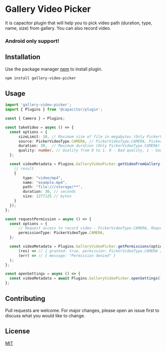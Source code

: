 # Gallery Video Picker

 It is capacitor plugin that will help you to pick video path (duration, type, name, size) from gallery. You can also record video. 
 
### Android only support!

## Installation

Use the package manager [npm](https://www.npmjs.com/) to install plugin.

```bash
npm install gallery-video-picker
```

## Usage

```typescript
import 'gallery-video-picker';
import { Plugins } from '@capacitor/plugin';

const { Camera } = Plugins;

const takeVideo = async () => {
  const options = {
      sizeLimit: 10, // Maximum size of file in megabytes (Only PickerVideoType.GALLERY)
      source: PickerVideoType.CAMERA, // PickerVideoType.CAMERA, PickerVideoType.GALLERY
      duration: 30,  // Maximum duration (Only PickerVideoType.CAMERA)
      quality: number, // Quality from 0 to 1. 0 - Bad quality, 1 - Good, 0.5 - So so
  };

  const videoMetadata = Plugins.GalleryVideoPicker.getVideoFromGallery(options).then((result) => {
    // result 
    { 
        type: "video/mp4",
        name: "example.mp4", 
        path: "file:///storage/**", 
        duration: 30, // seconds
        size: 1277125 // bytes
    }
  });
};
```

```typescript
const requestPermission = async () => {
  const options = {
      // Request access to record video - PickerVideoType.CAMERA, Request access to video gallery - PickerVideoType.GALLERY
      permissionType: PickerVideoType.CAMERA, 
  };

  const videoMetadata = Plugins.GalleryVideoPicker.getPermissions(options).then(
      (res) => // { granted: true, permission: PickerVideoType.CAMERA },
      (err) => // { message: "Permission denied" }
  );
};
```

```typescript
const openSettings = async () => {
  const videoMetadata = await Plugins.GalleryVideoPicker.openSettings(); // Just open app settings
};
```

## Contributing
Pull requests are welcome. For major changes, please open an issue first to discuss what you would like to change.

## License
[MIT](https://choosealicense.com/licenses/mit/)
